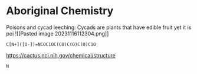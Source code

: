 # Aboriginal Chemistry
Poisons and cycad leeching:
Cycads are plants that have edible fruit yet it is poi
![[Pasted image 20231116112304.png]]
```smiles
C[N+]([O-])=NCOC1OC(CO)C(O)C(O)C1O
```

https://cactus.nci.nih.gov/chemical/structure

```smiles
N
```
